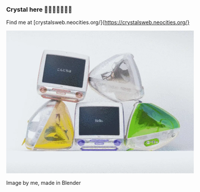 ### Crystal here 💾💽📼🏳️‍🌈🏳️‍⚧️

Find me at [crystalsweb.neocities.org/]{https://crystalsweb.neocities.org/}

![Test Image 1](packing1.webp)

Image by me, made in Blender
